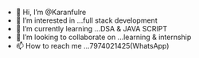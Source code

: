 - 👋 Hi, I’m @Karanfulre 
- 👀 I’m interested in ...full stack development 
- 🌱 I’m currently learning ...DSA & JAVA SCRIPT 
- 💞️ I’m looking to collaborate on ...learning & internship 
- 📫 How to reach me ...7974021425(WhatsApp)

<!---
Karanfulre/Karanfulre is a ✨ special ✨ repository because its `README.md` (this file) appears on your GitHub profile.
You can click the Preview link to take a look at your changes.
--->
